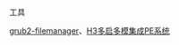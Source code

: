 工具

[grub2-filemanager](https://github.com/a1ive/grub2-filemanager)、[H3多启多模集成PE系统](http://bbs.wuyou.net/forum.php?mod=viewthread&tid=370573&page=1)


